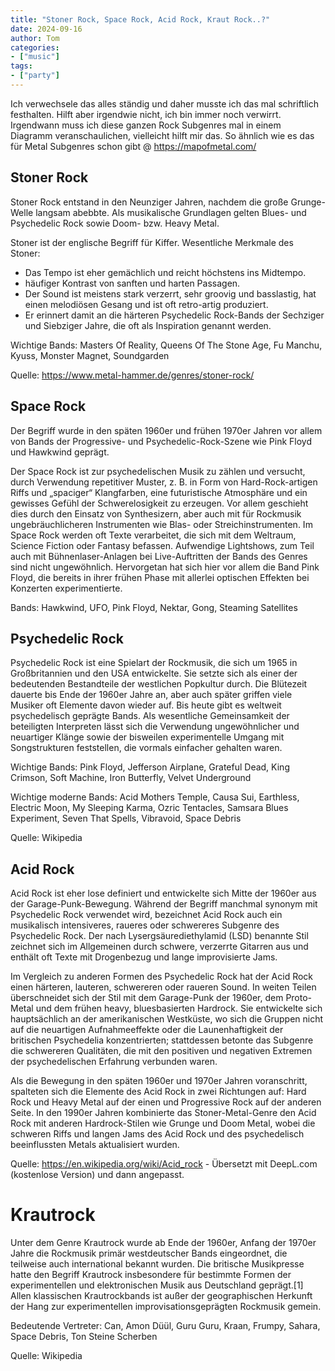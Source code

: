 ```yaml
---
title: "Stoner Rock, Space Rock, Acid Rock, Kraut Rock..?"
date: 2024-09-16
author: Tom
categories:
- ["music"]
tags:
- ["party"]
---
```



Ich verwechsele das alles ständig und daher musste ich das mal schriftlich festhalten.
Hilft aber irgendwie nicht, ich bin immer noch verwirrt. Irgendwann muss ich diese ganzen Rock Subgenres mal in einem Diagramm veranschaulichen, vielleicht hilft mir das.
So ähnlich wie es das für Metal Subgenres schon gibt @ https://mapofmetal.com/

<!-- more -->

## Stoner Rock

Stoner Rock entstand in den Neunziger Jahren, nachdem die große Grunge-Welle langsam abebbte. Als musikalische Grundlagen gelten Blues- und Psychedelic Rock sowie Doom- bzw. Heavy Metal.

Stoner ist der englische Begriff für Kiffer.
Wesentliche Merkmale des Stoner:
* Das Tempo ist eher gemächlich und reicht höchstens ins Midtempo.
* häufiger Kontrast von sanften und harten Passagen.
* Der Sound ist meistens stark verzerrt, sehr groovig und basslastig, hat einen melodiösen Gesang und ist oft retro-artig produziert.
* Er erinnert damit an die härteren Psychedelic Rock-Bands der Sechziger und Siebziger Jahre, die oft als Inspiration genannt werden.

Wichtige Bands: Masters Of Reality, Queens Of The Stone Age, Fu Manchu, Kyuss, Monster Magnet, Soundgarden

Quelle: https://www.metal-hammer.de/genres/stoner-rock/

## Space Rock

Der Begriff wurde in den späten 1960er und frühen 1970er Jahren vor allem von Bands der Progressive- und Psychedelic-Rock-Szene wie Pink Floyd und Hawkwind geprägt.

Der Space Rock ist zur psychedelischen Musik zu zählen und versucht, durch Verwendung repetitiver Muster, z. B. in Form von Hard-Rock-artigen Riffs und „spaciger“ Klangfarben, eine futuristische Atmosphäre und ein gewisses Gefühl der Schwerelosigkeit zu erzeugen. Vor allem geschieht dies durch den Einsatz von Synthesizern, aber auch mit für Rockmusik ungebräuchlicheren Instrumenten wie Blas- oder Streichinstrumenten. Im Space Rock werden oft Texte verarbeitet, die sich mit dem Weltraum, Science Fiction oder Fantasy befassen. Aufwendige Lightshows, zum Teil auch mit Bühnenlaser-Anlagen bei Live-Auftritten der Bands des Genres sind nicht ungewöhnlich. Hervorgetan hat sich hier vor allem die Band Pink Floyd, die bereits in ihrer frühen Phase mit allerlei optischen Effekten bei Konzerten experimentierte.

Bands: Hawkwind, UFO, Pink Floyd, Nektar, Gong, Steaming Satellites

## Psychedelic Rock

Psychedelic Rock ist eine Spielart der Rockmusik, die sich um 1965 in Großbritannien und den USA entwickelte. Sie setzte sich als einer der bedeutenden Bestandteile der westlichen Popkultur durch. Die Blütezeit dauerte bis Ende der 1960er Jahre an, aber auch später griffen viele Musiker oft Elemente davon wieder auf. Bis heute gibt es weltweit psychedelisch geprägte Bands. Als wesentliche Gemeinsamkeit der beteiligten Interpreten lässt sich die Verwendung ungewöhnlicher und neuartiger Klänge sowie der bisweilen experimentelle Umgang mit Songstrukturen feststellen, die vormals einfacher gehalten waren.

Wichtige Bands: Pink Floyd, Jefferson Airplane, Grateful Dead, King Crimson, Soft Machine, Iron Butterfly, Velvet Underground

Wichtige moderne Bands: Acid Mothers Temple, Causa Sui, Earthless, Electric Moon, My Sleeping Karma, Ozric Tentacles, Samsara Blues Experiment, Seven That Spells, Vibravoid, Space Debris

Quelle: Wikipedia

## Acid Rock

Acid Rock ist eher lose definiert und entwickelte sich Mitte der 1960er aus der Garage-Punk-Bewegung. Während der Begriff manchmal synonym mit Psychedelic Rock verwendet wird, bezeichnet Acid Rock auch ein musikalisch intensiveres, raueres oder schwereres Subgenre des Psychedelic Rock. Der nach Lysergsäurediethylamid (LSD) benannte Stil zeichnet sich im Allgemeinen durch schwere, verzerrte Gitarren aus und enthält oft Texte mit Drogenbezug und lange improvisierte Jams.

Im Vergleich zu anderen Formen des Psychedelic Rock hat der Acid Rock einen härteren, lauteren, schwereren oder raueren Sound. In weiten Teilen überschneidet sich der Stil mit dem Garage-Punk der 1960er, dem Proto-Metal und dem frühen heavy, bluesbasierten Hardrock. Sie entwickelte sich hauptsächlich an der amerikanischen Westküste, wo sich die Gruppen nicht auf die neuartigen Aufnahmeeffekte oder die Launenhaftigkeit der britischen Psychedelia konzentrierten; stattdessen betonte das Subgenre die schwereren Qualitäten, die mit den positiven und negativen Extremen der psychedelischen Erfahrung verbunden waren.

Als die Bewegung in den späten 1960er und 1970er Jahren voranschritt, spalteten sich die Elemente des Acid Rock in zwei Richtungen auf: Hard Rock und Heavy Metal auf der einen und Progressive Rock auf der anderen Seite. In den 1990er Jahren kombinierte das Stoner-Metal-Genre den Acid Rock mit anderen Hardrock-Stilen wie Grunge und Doom Metal, wobei die schweren Riffs und langen Jams des Acid Rock und des psychedelisch beeinflussten Metals aktualisiert wurden.

Quelle: https://en.wikipedia.org/wiki/Acid_rock - Übersetzt mit DeepL.com (kostenlose Version) und dann angepasst.

# Krautrock

Unter dem Genre Krautrock wurde ab Ende der 1960er, Anfang der 1970er Jahre die Rockmusik primär westdeutscher Bands eingeordnet, die teilweise auch international bekannt wurden. Die britische Musikpresse hatte den Begriff Krautrock insbesondere für bestimmte Formen der experimentellen und elektronischen Musik aus Deutschland geprägt.[1] Allen klassischen Krautrockbands ist außer der geographischen Herkunft der Hang zur experimentellen improvisationsgeprägten Rockmusik gemein.

Bedeutende Vertreter: Can, Amon Düül, Guru Guru, Kraan, Frumpy, Sahara, Space Debris, Ton Steine Scherben

Quelle: Wikipedia
